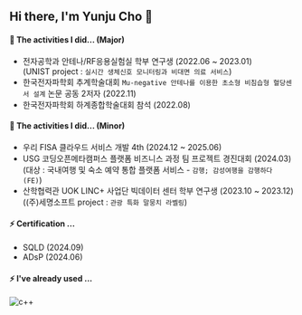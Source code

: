 ## Hi there, I'm Yunju Cho 👋

<!--
**iamyuunzo/iamyuunzo** is a ✨ _special_ ✨ repository because its `README.md` (this file) appears on your GitHub profile.

Here are some ideas to get you started:

- 🔭 I’m currently working on ...
- 🌱 I’m currently learning ...
- 👯 I’m looking to collaborate on ...
- 🤔 I’m looking for help with ...
- 💬 Ask me about ...
- 📫 How to reach me: ...
- 😄 Pronouns: ...
- ⚡ Fun fact: ...
-->

#### 🌱 The activities I did... (Major)
- 전자공학과 안테나/RF응용실험실 학부 연구생 (2022.06 ~ 2023.01)
<br>(UNIST project : `실시간 생체신호 모니터링과 비대면 의료 서비스`)
- 한국전자파학회 추계학술대회 `Mu-negative 안테나를 이용한 초소형 비침습형 혈당센서 설계` 논문 공동 2저자 (2022.11)
- 한국전자파학회 하계종합학술대회 참석 (2022.08)

#### 🌱 The activities I did... (Minor)
- 우리 FISA 클라우드 서비스 개발 4th (2024.12 ~ 2025.06)
- USG 코딩오픈메타캠퍼스 플랫폼 비즈니스 과정 팀 프로젝트 경진대회 (2024.03)
<br>(대상 : 국내여행 및 숙소 예약 통합 플랫폼 서비스 - `감행; 감성여행을 감행하다 (FE)`)
- 산학협력관 UOK LINC+ 사업단 빅데이터 센터 학부 연구생 (2023.10 ~ 2023.12)
<br>((주)세명소프트 project : `관광 특화 말뭉치 라벨링`)

#### ⚡ Certification ...
- SQLD (2024.09)
- ADsP (2024.06)


#### ⚡ I've already used ...
<img alt="c++" src ="https://img.shields.io/badge/c++-00599C.svg?&style=for-the-badge&logo=cplusplus&logoColor=FFFFFF"/>
